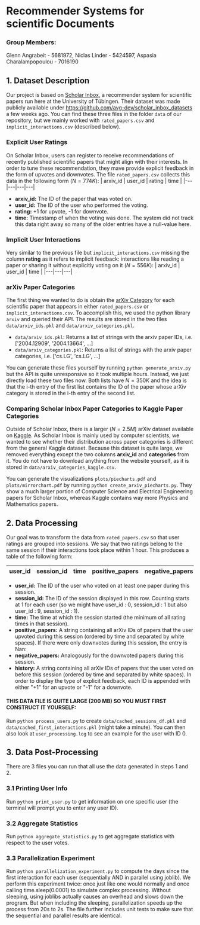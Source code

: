# Recommender Systems for scientific Documents

### Group Members:
Glenn Angrabeit - 5681972,
Niclas Linder - 5424597,
Aspasia Charalampopoulou - 7016190

## 1. Dataset Description
Our project is based on [Scholar Inbox](https://scholar-inbox.com), a recommender system for scientific papers run here at the University of Tübingen. 
Their dataset was made publicly available under https://github.com/avg-dev/scholar_inbox_datasets a few weeks ago. You can find these three files in the folder `data` of our repository, but we mainly worked with `rated_papers.csv` and `implicit_interactions.csv` (described below).

### Explicit User Ratings 
On Scholar Inbox, users can register to receive recommendations of recently published scientific papers that might align with their interests. In order to tune these recommendation, they mave provide explicit feedback in the form of upvotes and downvotes. The file `rated_papers.csv` collects this data in the following form ($N=774K$):
| arxiv_id | user_id | rating | time |
|---|---|---|---|
- **arxiv_id:** The ID of the paper that was voted on.
- **user_id:** The ID of the user who performed the voting.
- **rating:** +1 for upvote, -1 for downvote.
- **time:** Timestamp of when the voting was done. The system did not track this data right away so many of the older entries have a null-value here.

### Implicit User Interactions
Very similar to the previous file but `implicit_interactions.csv` missing the column **rating** as it refers to implicit feedback: interactions like reading a paper or sharing it without explicitly voting on it ($N=556K$):
| arxiv_id | user_id | time |
|---|---|---|

### arXiv Paper Categories
The first thing we wanted to do is obtain the [arXiv Category](https://arxiv.org/category_taxonomy) for each scientific paper that appears in either `rated_papers.csv` or `implicit_interactions.csv`. To accomplish this, we used the python library `arxiv` and queried their API. The results are stored in the two files `data/arxiv_ids.pkl` and `data/arxiv_categories.pkl`.
- `data/arxiv_ids.pkl`: Returns a list of strings with the arxiv paper IDs, i.e. ['2004.12909', '2004.13664', ...]
- `data/arxiv_categories.pkl`: Returns a list of strings with the arxiv paper categories, i.e. ['cs.LG', 'cs.LG', ...]

You can generate these files yourself by running `python generate_arxiv.py` but the API is quite unresponsive so it took multiple hours. Instead, we just directly load these two files now. Both lists have $N = 350K$ and the idea is that the i-th entry of the first list contains the ID of the paper whose arXiv category is stored in the i-th entry of the second list.


### Comparing Scholar Inbox Paper Categories to Kaggle Paper Categories
Outside of Scholar Inbox, there is a larger ($N = 2.5M$) arXiv dataset available on [Kaggle](https://www.kaggle.com/datasets/Cornell-University/arxiv). As Scholar Inbox is mainly used by computer scientists, we wanted to see whether their distribution across paper categories is different from the general Kaggle dataset. Because this dataset is quite large, we removed everything except the two columns **arxiv_id** and **categories** from it. You do not have to download anything from the website yourself, as it is stored in `data/arxiv_categories_kaggle.csv`. 

You can generate the visualizations `plots/piecharts.pdf` and `plots/mirrorchart.pdf` by running `python create_arxiv_piecharts.py`. They show a much larger portion of Computer Science and Electrical Engineering papers for Scholar Inbox, whereas Kaggle contains way more Physics and Mathematics papers.

## 2. Data Processing
Our goal was to transform the data from `rated_papers.csv` so that user ratings are grouped into sessions.
We say that two ratings belong to the same session if their interactions took place within 1 hour.
This produces a table of the following form:

| user_id | session_id | time | positive_papers | negative_papers | history
|---|---|---|---|---|---|

- **user_id:** The ID of the user who voted on at least one paper during this session.
- **session_id:** The ID of the session displayed in this row. Counting starts at 1 for each user (so we might have user_id : 0, session_id : 1 but also user_id : 9, session_id : 1).
- **time:** The time at which the session started (the minimum of all rating times in that session).
- **positive_papers:** A string containing all arXiv IDs of papers that the user upvoted during this session (ordered by time and separated by white spaces). If there were only downvotes during this session, the entry is Nan:
- **negative_papers:** Analogously for the downvoted papers during this session.
- **history:** A string containing all arXiv IDs of papers that the user voted on before this session (ordered by time and separated by white spaces). In order to display the type of explicit feedback, each ID is appended with either "+1" for an upvote or "-1" for a downvote.

#### THIS DATA FILE IS QUITE LARGE (200 MB) SO YOU MUST FIRST CONSTRUCT IT YOURSELF:
Run `python process_users.py` to create `data/cached_sessions_df.pkl` and `data/cached_first_interactions.pkl` (might take a minute). You can then also look at `user_processing.log` to see an example for the user with ID 0.

## 3. Data Post-Processing
There are 3 files you can run that all use the data generated in steps 1 and 2.
### 3.1 Printing User Info
Run `python print_user.py` to get information on one specific user (the terminal will prompt you to enter any user ID).
### 3.2 Aggregate Statistics
Run `python aggregate_statistics.py` to get aggregate statistics with respect to the user votes.
### 3.3 Parallelization Experiment
Run `python parallelization_experiment.py` to compute the days since the first interaction for each user (sequentially AND in parallel using joblib).
We perform this experiment twice: once just like one would normally and once calling time.sleep(0.0001) to simulate complex processing.
Without sleeping, using joblibs actually causes an overhead and slows down the program. But when including the sleeping, parallelization speeds up the process from 20s to 2s.
The file further includes unit tests to make sure that the sequential and parallel results are identical.









